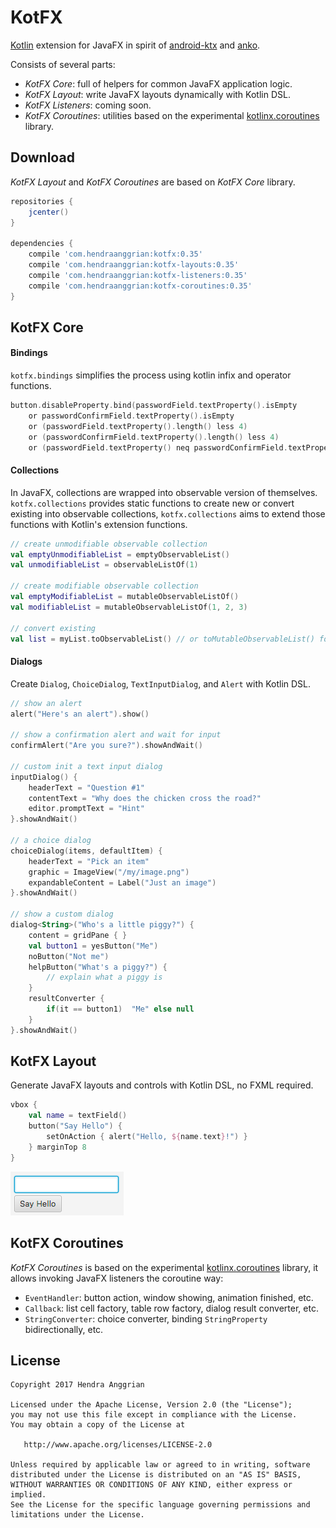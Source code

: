 KotFX
=====
[Kotlin] extension for JavaFX in spirit of [android-ktx] and [anko]. 

Consists of several parts:
 * *KotFX Core*: full of helpers for common JavaFX application logic.
 * *KotFX Layout*: write JavaFX layouts dynamically with Kotlin DSL.
 * *KotFX Listeners*: coming soon.
 * *KotFX Coroutines*: utilities based on the experimental [kotlinx.coroutines] library.
  
Download
--------
*KotFX Layout* and *KotFX Coroutines* are based on *KotFX Core* library.

```gradle
repositories {
    jcenter()
}

dependencies {
    compile 'com.hendraanggrian:kotfx:0.35'
    compile 'com.hendraanggrian:kotfx-layouts:0.35'
    compile 'com.hendraanggrian:kotfx-listeners:0.35'
    compile 'com.hendraanggrian:kotfx-coroutines:0.35'
}
```

KotFX Core
----------
#### Bindings
`kotfx.bindings` simplifies the process using kotlin infix and operator functions.
```kotlin
button.disableProperty.bind(passwordField.textProperty().isEmpty
    or passwordConfirmField.textProperty().isEmpty
    or (passwordField.textProperty().length() less 4)
    or (passwordConfirmField.textProperty().length() less 4)
    or (passwordField.textProperty() neq passwordConfirmField.textProperty()))
```

#### Collections
In JavaFX, collections are wrapped into observable version of themselves.
`kotfx.collections` provides static functions to create new or convert existing into observable collections,
`kotfx.collections` aims to extend those functions with Kotlin's extension functions.

```kotlin
// create unmodifiable observable collection
val emptyUnmodifiableList = emptyObservableList()
val unmodifiableList = observableListOf(1)

// create modifiable observable collection
val emptyModifiableList = mutableObservableListOf()
val modifiableList = mutableObservableListOf(1, 2, 3)

// convert existing
val list = myList.toObservableList() // or toMutableObservableList() for modifiable version
```

#### Dialogs
Create `Dialog`, `ChoiceDialog`, `TextInputDialog`, and `Alert` with Kotlin DSL.

```kotlin
// show an alert
alert("Here's an alert").show()

// show a confirmation alert and wait for input
confirmAlert("Are you sure?").showAndWait()

// custom init a text input dialog
inputDialog() {
    headerText = "Question #1"
    contentText = "Why does the chicken cross the road?"
    editor.promptText = "Hint"
}.showAndWait()

// a choice dialog
choiceDialog(items, defaultItem) {
    headerText = "Pick an item"
    graphic = ImageView("/my/image.png")
    expandableContent = Label("Just an image")
}.showAndWait()

// show a custom dialog
dialog<String>("Who's a little piggy?") {
    content = gridPane { }
    val button1 = yesButton("Me")
    noButton("Not me")
    helpButton("What's a piggy?") {
        // explain what a piggy is
    }
    resultConverter {
        if(it == button1)  "Me" else null  
    }
}.showAndWait()
```

KotFX Layout
------------
Generate JavaFX layouts and controls with Kotlin DSL, no FXML required.
```kotlin
vbox {
    val name = textField()
    button("Say Hello") {
        setOnAction { alert("Hello, ${name.text}!") }
    } marginTop 8
}
```

![Demo][demo_scenedsl]

KotFX Coroutines
----------------
*KotFX Coroutines* is based on the experimental [kotlinx.coroutines] library,
it allows invoking JavaFX listeners the coroutine way:
 * `EventHandler`: button action, window showing, animation finished, etc.
 * `Callback`: list cell factory, table row factory, dialog result converter, etc.
 * `StringConverter`: choice converter, binding `StringProperty` bidirectionally, etc.

License
-------
    Copyright 2017 Hendra Anggrian

    Licensed under the Apache License, Version 2.0 (the "License");
    you may not use this file except in compliance with the License.
    You may obtain a copy of the License at

       http://www.apache.org/licenses/LICENSE-2.0

    Unless required by applicable law or agreed to in writing, software
    distributed under the License is distributed on an "AS IS" BASIS,
    WITHOUT WARRANTIES OR CONDITIONS OF ANY KIND, either express or implied.
    See the License for the specific language governing permissions and
    limitations under the License.
    
[Kotlin]: https://kotlinlang.org/
[android-ktx]: https://github.com/android/android-ktx
[anko]: https://github.com/Kotlin/anko
[kotlinx.coroutines]: https://github.com/Kotlin/kotlinx.coroutines
[demo_scenedsl]: /art/demo_scenedsl.png
